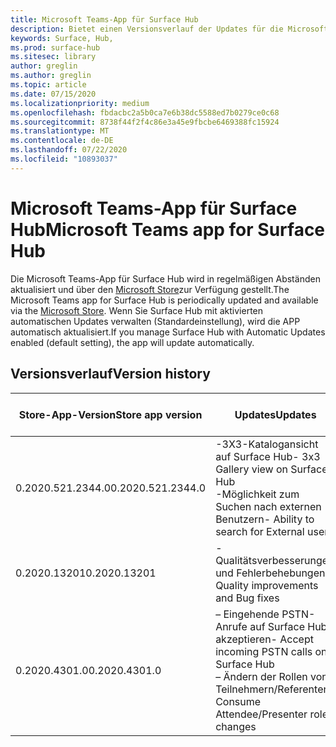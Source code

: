 ```yaml
---
title: Microsoft Teams-App für Surface Hub
description: Bietet einen Versionsverlauf der Updates für die Microsoft Teams-App für Surface Hub
keywords: Surface, Hub,
ms.prod: surface-hub
ms.sitesec: library
author: greglin
ms.author: greglin
ms.topic: article
ms.date: 07/15/2020
ms.localizationpriority: medium
ms.openlocfilehash: fbdacbc2a5b0ca7e6b38dc5588ed7b0279ce0c68
ms.sourcegitcommit: 8738f44f2f4c86e3a45e9fbcbe6469388fc15924
ms.translationtype: MT
ms.contentlocale: de-DE
ms.lasthandoff: 07/22/2020
ms.locfileid: "10893037"
---
```

# <span data-ttu-id="91cbb-104">Microsoft Teams-App für Surface Hub</span><span class="sxs-lookup"><span data-stu-id="91cbb-104">Microsoft Teams app for Surface Hub</span></span> 

<span data-ttu-id="91cbb-105">Die Microsoft Teams-App für Surface Hub wird in regelmäßigen Abständen aktualisiert und über den [Microsoft Store](https://www.microsoft.com/store/apps/windows)zur Verfügung gestellt.</span><span class="sxs-lookup"><span data-stu-id="91cbb-105">The Microsoft Teams app for Surface Hub is periodically updated and available via the [Microsoft Store](https://www.microsoft.com/store/apps/windows).</span></span> <span data-ttu-id="91cbb-106">Wenn Sie Surface Hub mit aktivierten automatischen Updates verwalten (Standardeinstellung), wird die APP automatisch aktualisiert.</span><span class="sxs-lookup"><span data-stu-id="91cbb-106">If you manage Surface Hub with Automatic Updates enabled (default setting), the app will update automatically.</span></span>
 

## <span data-ttu-id="91cbb-107">Versionsverlauf</span><span class="sxs-lookup"><span data-stu-id="91cbb-107">Version history</span></span>
| <span data-ttu-id="91cbb-108">Store-App-Version</span><span class="sxs-lookup"><span data-stu-id="91cbb-108">Store app version</span></span> | <span data-ttu-id="91cbb-109">Updates</span><span class="sxs-lookup"><span data-stu-id="91cbb-109">Updates</span></span>                                                                                         | <span data-ttu-id="91cbb-110">Im Microsoft Store veröffentlicht</span><span class="sxs-lookup"><span data-stu-id="91cbb-110">Published to Microsoft Store</span></span> |
| --------------------- | --------------------------------------------------------------------------------------------------- | -------------------------------- |
| <span data-ttu-id="91cbb-111">0.2020.521.2344.0</span><span class="sxs-lookup"><span data-stu-id="91cbb-111">0.2020.521.2344.0</span></span>         | <span data-ttu-id="91cbb-112">-3X3-Katalogansicht auf Surface Hub</span><span class="sxs-lookup"><span data-stu-id="91cbb-112">- 3x3 Gallery view on Surface Hub</span></span><br><span data-ttu-id="91cbb-113">-Möglichkeit zum Suchen nach externen Benutzern</span><span class="sxs-lookup"><span data-stu-id="91cbb-113">- Ability to search for External users</span></span>                         | <span data-ttu-id="91cbb-114">10. Juni 2020</span><span class="sxs-lookup"><span data-stu-id="91cbb-114">June 10, 2020</span></span><br>            |
| <span data-ttu-id="91cbb-115">0.2020.13201</span><span class="sxs-lookup"><span data-stu-id="91cbb-115">0.2020.13201</span></span>          | <span data-ttu-id="91cbb-116">-Qualitätsverbesserungen und Fehlerbehebungen</span><span class="sxs-lookup"><span data-stu-id="91cbb-116">- Quality improvements and Bug fixes</span></span>                                                                | <span data-ttu-id="91cbb-117">1. Juni 2020</span><span class="sxs-lookup"><span data-stu-id="91cbb-117">June 1, 2020</span></span><br>          |
| <span data-ttu-id="91cbb-118">0.2020.4301.0</span><span class="sxs-lookup"><span data-stu-id="91cbb-118">0.2020.4301.0</span></span>         | <span data-ttu-id="91cbb-119">– Eingehende PSTN-Anrufe auf Surface Hub akzeptieren</span><span class="sxs-lookup"><span data-stu-id="91cbb-119">- Accept incoming PSTN calls on Surface Hub</span></span><br><span data-ttu-id="91cbb-120">– Ändern der Rollen von Teilnehmern/Referenten</span><span class="sxs-lookup"><span data-stu-id="91cbb-120">- Consume Attendee/Presenter role changes</span></span>            | <span data-ttu-id="91cbb-121">21.Mai 2020</span><span class="sxs-lookup"><span data-stu-id="91cbb-121">May 21, 2020</span></span>                     |
